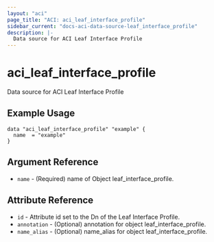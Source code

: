 ```yaml
---
layout: "aci"
page_title: "ACI: aci_leaf_interface_profile"
sidebar_current: "docs-aci-data-source-leaf_interface_profile"
description: |-
  Data source for ACI Leaf Interface Profile
---
```


# aci_leaf_interface_profile #
Data source for ACI Leaf Interface Profile

## Example Usage ##

```hcl
data "aci_leaf_interface_profile" "example" {
  name  = "example"
}
```
## Argument Reference ##
* `name` - (Required) name of Object leaf_interface_profile.



## Attribute Reference

* `id` - Attribute id set to the Dn of the Leaf Interface Profile.
* `annotation` - (Optional) annotation for object leaf_interface_profile.
* `name_alias` - (Optional) name_alias for object leaf_interface_profile.
